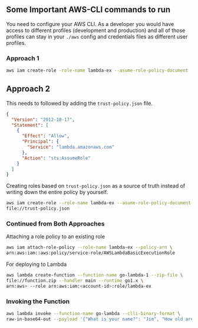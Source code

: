 ## Some Important AWS-CLI commands to run

You need to configure your AWS CLI. As a developer you would have access to 
different profiles (development and production) and all of those profiles can 
stay in your `./aws` config and credentials files as different user profiles.

### Approach 1
```bash
aws iam create-role -role-name lambda-ex --asume-role-policy-document '{"Version": "2012-10-17", "Statement": [{ "Effect": "Allow", "Principal": {"service": "lambda.amazonaws.com"}, "Action": "sts"AssumeRole"}]}'
```

## Approach 2

This needs to followed by adding the `trust-policy.json` file.
```json
{
  "Version": "2012-10-17",
  "Statement": [
    {
      "Effect": "Allow",
      "Principal": {
        "Service": "lambda.amazonaws.com"
      },
      "Action": "sts:AssumeRole"
    }
  ]
}
```
Creating roles based on `trust-policy.json` as a source of truth instead of 
writing down the entire policy by yourself.
```bash
aws iam create-role --role-name lambda-ex --asume-role-policy-document \
file://trust-policy.json
```

### Continued from Both Approaches

Attaching a role policy to an existing role
```bash
aws iam attach-role-policy --role-name lambda-ex --policy-arn \
arn:aws:iam::aws:policy/service-role/AWSLambdaBasicExecutionRole
```

For deploying to Lambda
```bash
aws lambda create-function --function-name go-lambda-1 --zip-file \
file://function.zip --handler main --runtime go1.x \
arn:aws> --role arn:aws:iam:<account-id>:role/lambda-ex
```

### Invoking the Function
```bash
aws lambda invoke --function-name go-lambda --clli-binary-format \
raw-in-base64-out --payload '{"What is your name?": "Jim", "How old are you?": 33}' output.txt
```
